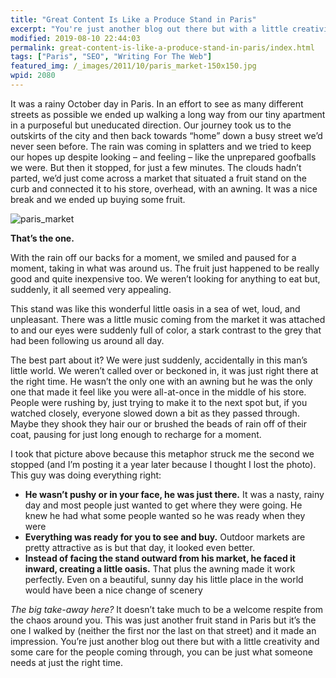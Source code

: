 ```yaml
---
title: "Great Content Is Like a Produce Stand in Paris"
excerpt: "You're just another blog out there but with a little creativity and some care for the people coming through, you can be just what someone needs at just the right time."
modified: 2019-08-10 22:44:03
permalink: great-content-is-like-a-produce-stand-in-paris/index.html
tags: ["Paris", "SEO", "Writing For The Web"]
featured_img: /_images/2011/10/paris_market-150x150.jpg
wpid: 2080
---
```



It was a rainy October day in Paris. In an effort to see as many different streets as possible we ended up walking a long way from our tiny apartment in a purposeful but uneducated direction. Our journey took us to the outskirts of the city and then back towards “home” down a busy street we’d never seen before. The rain was coming in splatters and we tried to keep our hopes up despite looking – and feeling – like the unprepared goofballs we were. But then it stopped, for just a few minutes. The clouds hadn’t parted, we’d just come across a market that situated a fruit stand on the curb and connected it to his store, overhead, with an awning. It was a nice break and we ended up buying some fruit.

![](/_images/2011/04/paris_market.jpg "paris_market")

**That’s the one.**

With the rain off our backs for a moment, we smiled and paused for a moment, taking in what was around us. The fruit just happened to be really good and quite inexpensive too. We weren’t looking for anything to eat but, suddenly, it all seemed very appealing.

This stand was like this wonderful little oasis in a sea of wet, loud, and unpleasant. There was a little music coming from the market it was attached to and our eyes were suddenly full of color, a stark contrast to the grey that had been following us around all day.

The best part about it? We were just suddenly, accidentally in this man’s little world. We weren’t called over or beckoned in, it was just right there at the right time. He wasn’t the only one with an awning but he was the only one that made it feel like you were all-at-once in the middle of his store. People were rushing by, just trying to make it to the next spot but, if you watched closely, everyone slowed down a bit as they passed through. Maybe they shook they hair our or brushed the beads of rain off of their coat, pausing for just long enough to recharge for a moment.

I took that picture above because this metaphor struck me the second we stopped (and I’m posting it a year later because I thought I lost the photo). This guy was doing everything right:

- **He wasn’t pushy or in your face, he was just there.** It was a nasty, rainy day and most people just wanted to get where they were going. He knew he had what some people wanted so he was ready when they were
- **Everything was ready for you to see and buy.** Outdoor markets are pretty attractive as is but that day, it looked even better.
- **Instead of facing the stand outward from his market, he faced it inward, creating a little oasis.** That plus the awning made it work perfectly. Even on a beautiful, sunny day his little place in the world would have been a nice change of scenery

*The big take-away here?* It doesn’t take much to be a welcome respite from the chaos around you. This was just another fruit stand in Paris but it’s the one I walked by (neither the first nor the last on that street) and it made an impression. You’re just another blog out there but with a little creativity and some care for the people coming through, you can be just what someone needs at just the right time.
